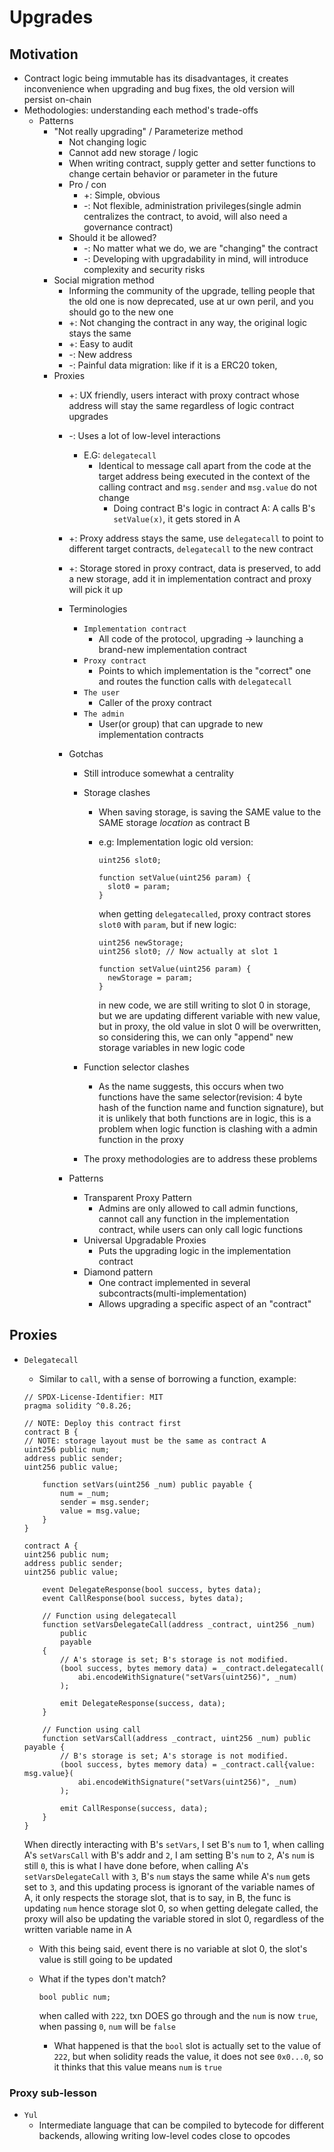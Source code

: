 # Upgrades

## Motivation

- Contract logic being immutable has its disadvantages, it creates inconvenience when upgrading and bug fixes, the old
  version will persist on-chain
- Methodologies: understanding each method's trade-offs
    - Patterns
        - "Not really upgrading" / Parameterize method
            - Not changing logic
            - Cannot add new storage / logic
            - When writing contract, supply getter and setter functions to change certain behavior or parameter in the
              future
            - Pro / con
                - +: Simple, obvious
                - -: Not flexible, administration privileges(single admin centralizes the contract, to avoid, will also
                  need a governance contract)
            - Should it be allowed?
                - -: No matter what we do, we are "changing" the contract
                - -: Developing with upgradability in mind, will introduce complexity and security risks
        - Social migration method
            - Informing the community of the upgrade, telling people that the old one is now deprecated, use at ur own
              peril, and you should go to the new one
            - +: Not changing the contract in any way, the original logic stays the same
            - +: Easy to audit
            - -: New address
            - -: Painful data migration: like if it is a ERC20 token,
        - Proxies
            - +: UX friendly, users interact with proxy contract whose address will stay the same regardless of logic
              contract upgrades
            - -: Uses a lot of low-level interactions
                - E.G: `delegatecall`
                    - Identical to message call apart from the code at the target address being executed in the context
                      of the calling contract and `msg.sender` and `msg.value` do not change
                        - Doing contract B's logic in contract A: A calls B's `setValue(x)`, it gets stored in A
            - +: Proxy address stays the same, use `delegatecall` to point to different target contracts, `delegatecall`
              to the new contract
            - +: Storage stored in proxy contract, data is preserved, to add a new storage, add it in implementation
              contract and proxy will pick it up
            - Terminologies
                - `Implementation contract`
                    - All code of the protocol, upgrading -> launching a brand-new implementation contract
                - `Proxy contract`
                    - Points to which implementation is the "correct" one and routes the function calls with
                      `delegatecall`
                - `The user`
                    - Caller of the proxy contract
                - `The admin`
                    - User(or group) that can upgrade to new implementation contracts
            - Gotchas
                - Still introduce somewhat a centrality
                - Storage clashes
                    - When saving storage, is saving the SAME value to the SAME storage _location_ as contract B
                    - e.g:
                      Implementation logic old version:

                        ```solidity
                        uint256 slot0;

                        function setValue(uint256 param) {
                          slot0 = param;
                        }
                        ```

                        when getting `delegatecalled`, proxy contract stores `slot0` with `param`, but if new logic:

                        ```solidity
                        uint256 newStorage;
                        uint256 slot0; // Now actually at slot 1

                        function setValue(uint256 param) {
                          newStorage = param;
                        }
                        ```

                        in new code, we are still writing to slot 0 in storage, but we are updating different variable
                        with new value, but in proxy, the old value in slot 0 will be overwritten, so considering this, we
                        can only "append" new storage variables in new logic code

                - Function selector clashes
                    - As the name suggests, this occurs when two functions have the same selector(revision: 4 byte hash
                      of the function name and function signature), but it is unlikely that both functions are in logic,
                      this is a problem when logic function is clashing with a admin function in the proxy
                - The proxy methodologies are to address these problems

            - Patterns
                - Transparent Proxy Pattern
                    - Admins are only allowed to call admin functions, cannot call any function in the implementation
                      contract, while users can only call logic functions
                - Universal Upgradable Proxies
                    - Puts the upgrading logic in the implementation contract
                - Diamond pattern
                    - One contract implemented in several subcontracts(multi-implementation)
                    - Allows upgrading a specific aspect of an "contract"

## Proxies

- `Delegatecall`
    - Similar to `call`, with a sense of borrowing a function, example:

    ```solidity
    // SPDX-License-Identifier: MIT
    pragma solidity ^0.8.26;

    // NOTE: Deploy this contract first
    contract B {
    // NOTE: storage layout must be the same as contract A
    uint256 public num;
    address public sender;
    uint256 public value;

        function setVars(uint256 _num) public payable {
            num = _num;
            sender = msg.sender;
            value = msg.value;
        }
    }

    contract A {
    uint256 public num;
    address public sender;
    uint256 public value;

        event DelegateResponse(bool success, bytes data);
        event CallResponse(bool success, bytes data);

        // Function using delegatecall
        function setVarsDelegateCall(address _contract, uint256 _num)
            public
            payable
        {
            // A's storage is set; B's storage is not modified.
            (bool success, bytes memory data) = _contract.delegatecall(
                abi.encodeWithSignature("setVars(uint256)", _num)
            );

            emit DelegateResponse(success, data);
        }

        // Function using call
        function setVarsCall(address _contract, uint256 _num) public payable {
            // B's storage is set; A's storage is not modified.
            (bool success, bytes memory data) = _contract.call{value: msg.value}(
                abi.encodeWithSignature("setVars(uint256)", _num)
            );

            emit CallResponse(success, data);
        }
    }
    ```

    When directly interacting with B's `setVars`, I set B's `num` to 1, when calling A's `setVarsCall` with B's addr and
    `2`, I am setting B's `num` to `2`, A's `num` is still `0`, this is what I have done before, when calling A's
    `setVarsDelegateCall` with `3`, B's `num` stays the same while A's `num` gets set to `3`, and this updating process is
    ignorant of the variable names of A, it only respects the storage slot, that is to say, in B, the func is updating
    `num` hence storage slot 0, so when getting delegate called, the proxy will also be updating the variable stored in
    slot 0, regardless of the written variable name in A
    - With this being said, event there is no variable at slot 0, the slot's value is still going to be updated
    - What if the types don't match?

        ```solidity
        bool public num;
        ```

        when called with `222`, txn DOES go through and the `num` is now `true`, when passing `0`, `num` will be `false`
        - What happened is that the `bool` slot is actually set to the value of `222`, but when solidity reads the
          value, it does not see `0x0...0`, so it thinks that this value means `num` is `true`
### Proxy sub-lesson
- `Yul`
    - Intermediate language that can be compiled to bytecode for different backends, allowing writing low-level codes close to opcodes
